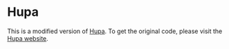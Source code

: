 # Hupa

This is a modified version of [Hupa](http://james.apache.org/hupa/index.html). To get the original code, please visit the [Hupa website](http://james.apache.org/hupa/index.html).